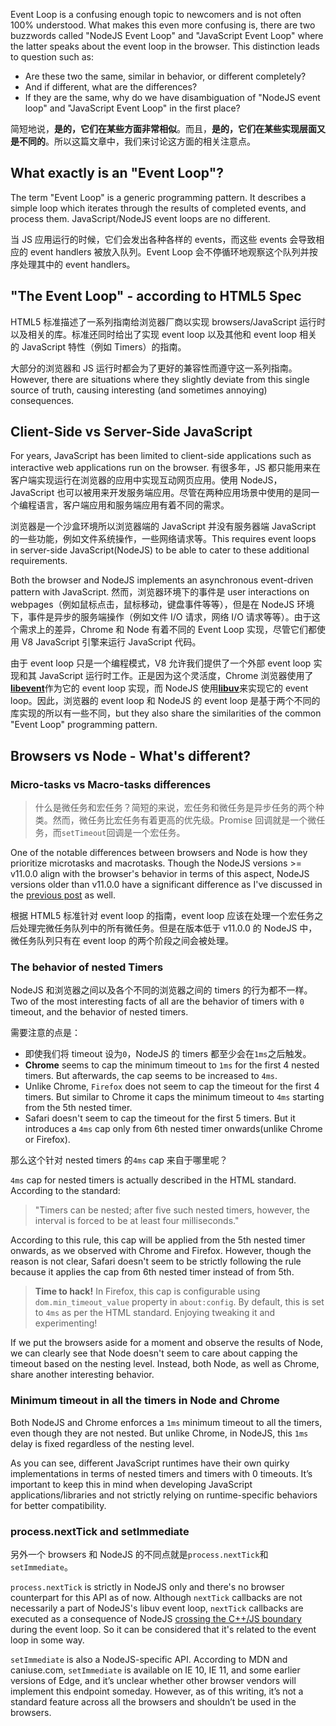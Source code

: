 Event Loop is a confusing enough topic to newcomers and is not often 100% understood. What makes this even more confusing is, there are two buzzwords called "NodeJS Event Loop" and "JavaScript Event Loop" where the latter speaks about the event loop in the browser. This distinction leads to question such as:

- Are these two the same, similar in behavior, or different completely?
- And if different, what are the differences?
- If they are the same, why do we have disambiguation of "NodeJS event loop" and "JavaScript Event Loop" in the first place?

简短地说，**是的，它们在某些方面非常相似**。而且，**是的，它们在某些实现层面又是不同的**。所以这篇文章中，我们来讨论这方面的相关注意点。

## What exactly is an "Event Loop"?

The term "Event Loop" is a generic programming pattern. It describes a simple loop which iterates through the results of completed events, and process them. JavaScript/NodeJS event loops are no different.

当 JS 应用运行的时候，它们会发出各种各样的 events，而这些 events 会导致相应的 event handlers 被放入队列。Event Loop 会不停循环地观察这个队列并按序处理其中的 event handlers。

## "The Event Loop" - according to HTML5 Spec

HTML5 标准描述了一系列指南给浏览器厂商以实现 browsers/JavaScript 运行时以及相关的库。标准还同时给出了实现 event loop 以及其他和 event loop 相关的 JavaScript 特性（例如 Timers）的指南。

大部分的浏览器和 JS 运行时都会为了更好的兼容性而遵守这一系列指南。However, there are situations where they slightly deviate from this single source of truth, causing interesting (and sometimes annoying) consequences.

## Client-Side vs Server-Side JavaScript

For years, JavaScript has been limited to client-side applications such as interactive web applications run on the browser.
有很多年，JS 都只能用来在客户端实现运行在浏览器的应用中实现互动网页应用。使用 NodeJS，JavaScript 也可以被用来开发服务端应用。尽管在两种应用场景中使用的是同一个编程语言，客户端应用和服务端应用有着不同的需求。

浏览器是一个沙盒环境所以浏览器端的 JavaScript 并没有服务器端 JavaScript 的一些功能，例如文件系统操作，一些网络请求等。This requires event loops in server-side JavaScript(NodeJS) to be able to cater to these additional requirements.

Both the browser and NodeJS implements an asynchronous event-driven pattern with JavaScript. 然而，浏览器环境下的事件是 user interactions on webpages（例如鼠标点击，鼠标移动，键盘事件等等），但是在 NodeJS 环境下，事件是异步的服务端操作（例如文件 I/O 请求，网络 I/O 请求等等）。由于这个需求上的差异，Chrome 和 Node 有着不同的 Event Loop 实现，尽管它们都使用 V8 JavaScript 引擎来运行 JavaScript 代码。

由于 event loop 只是一个编程模式，V8 允许我们提供了一个外部 event loop 实现和其 JavaScript 运行时工作。正是因为这个灵活度，Chrome 浏览器使用了<u>**libevent**</u>作为它的 event loop 实现，而 NodeJS 使用<u>**libuv**</u>来实现它的 event loop。因此，浏览器的 event loop 和 NodeJS 的 event loop 是基于两个不同的库实现的所以有一些不同，but they also share the similarities of the common "Event Loop" programming pattern.

## Browsers vs Node - What's different?

### Micro-tasks vs Macro-tasks differences

> 什么是微任务和宏任务？简短的来说，宏任务和微任务是异步任务的两个种类。然而，微任务比宏任务有着更高的优先级。Promise 回调就是一个微任务，而`setTimeout`回调是一个宏任务。

One of the notable differences between browsers and Node is how they prioritize microtasks and macrotasks. Though the NodeJS versions >= v11.0.0 align with the browser's behavior in terms of this aspect, NodeJS versions older than v11.0.0 have a significant difference as I've discussed in the [previous post](<./6.%20New%20Changes%20to%20the%20Timers%20and%20Microtasks%20in%20Node%20v11.0.0%20(and%20above).md>) as well.

根据 HTML5 标准针对 event loop 的指南，event loop 应该在处理一个宏任务之后处理完微任务队列中的所有微任务。但是在版本低于 v11.0.0 的 NodeJS 中，微任务队列只有在 event loop 的两个阶段之间会被处理。

### The behavior of nested Timers

NodeJS 和浏览器之间以及各个不同的浏览器之间的 timers 的行为都不一样。Two of the most interesting facts of all are the behavior of timers with `0` timeout, and the behavior of nested timers.

需要注意的点是：

- 即使我们将 timeout 设为`0`，NodeJS 的 timers 都至少会在`1ms`之后触发。
- **Chrome** seems to cap the minimum timeout to `1ms` for the first 4 nested timers. But afterwards, the cap seems to be increased to `4ms`.
- Unlike Chrome, `Firefox` does not seem to cap the timeout for the first 4 timers. But similar to Chrome it caps the minimum timeout to `4ms` starting from the 5th nested timer.
- Safari doesn't seem to cap the timeout for the first 5 timers. But it introduces a `4ms` cap only from 6th nested timer onwards(unlike Chrome or Firefox).

那么这个针对 nested timers 的`4ms` cap 来自于哪里呢？

`4ms` cap for nested timers is actually described in the HTML standard. According to the standard:

> "Timers can be nested; after five such nested timers, however, the interval is forced to be at least four milliseconds."

According to this rule, this cap will be applied from the 5th nested timer onwards, as we observed with Chrome and Firefox. However, though the reason is not clear, Safari doesn't seem to be strictly following the rule because it applies the cap from 6th nested timer instead of from 5th.

> **Time to hack!** In Firefox, this cap is configurable using `dom.min_timeout_value` property in `about:config`. By default, this is set to `4ms` as per the HTML standard. Enjoying tweaking it and experimenting!

If we put the browsers aside for a moment and observe the results of Node, we can clearly see that Node doesn't seem to care about capping the timeout based on the nesting level. Instead, both Node, as well as Chrome, share another interesting behavior.

### Minimum timeout in all the timers in Node and Chrome

Both NodeJS and Chrome enforces a `1ms` minimum timeout to all the timers, even though they are not nested. But unlike Chrome, in NodeJS, this `1ms` delay is fixed regardless of the nesting level.

As you can see, different JavaScript runtimes have their own quirky implementations in terms of nested timers and timers with 0 timeouts. It’s important to keep this in mind when developing JavaScript applications/libraries and not strictly relying on runtime-specific behaviors for better compatibility.

### process.nextTick and setImmediate

另外一个 browsers 和 NodeJS 的不同点就是`process.nextTick`和`setImmediate`。

`process.nextTick` is strictly in NodeJS only and there's no browser counterpart for this API as of now. Although `nextTick` callbacks are not necessarily a part of NodeJS's libuv event loop, `nextTick` callbacks are executed as a consequence of NodeJS <u>crossing the C++/JS boundary</u> during the event loop. So it can be considered that it's related to the event loop in some way.

`setImmediate` is also a NodeJS-specific API. According to MDN and caniuse.com, `setImmediate` is available on IE 10, IE 11, and some earlier versions of Edge, and it’s unclear whether other browser vendors will implement this endpoint someday. However, as of this writing, it’s not a standard feature across all the browsers and shouldn’t be used in the browsers.
